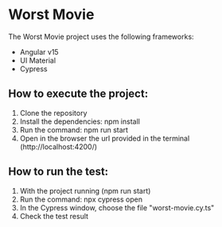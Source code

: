 # Worst Movie

The Worst Movie project uses the following frameworks:
- Angular v15
- UI Material
- Cypress

## How to execute the project:
1. Clone the repository
2. Install the dependencies: npm install
3. Run the command: npm run start
4. Open in the browser the url provided in the terminal (http://localhost:4200/)

## How to run the test:
1. With the project running (npm run start)
2. Run the command: npx cypress open
3. In the Cypress window, choose the file "worst-movie.cy.ts"
4. Check the test result
